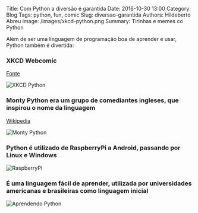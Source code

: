 Title: Com Python a diversão é garantida
Date: 2016-10-30 13:00
Category: Blog
Tags: python, fun, comic
Slug: diversao-garantida
Authors: Hildeberto Abreu
image: /images/xkcd-python.png
Summary: Tirinhas e memes co Python

Além de ser uma linguagem de programação boa de aprender e usar, Python também
é divertida:

### XKCD Webcomic

[Fonte](https://www.xkcd.com/353/)

![XKCD Python]({filename}/images/xkcd-python.png)

### Monty Python era um grupo de comediantes ingleses, que inspirou o nome da linguagem

[Wikipedia](https://pt.wikipedia.org/wiki/Monty_Python)

![Monty Python]({filename}/images/monty-python-flying-circus.jpg)

### Python é utilizado de RaspberryPi a Android, passando por Linux e Windows

![RaspberryPi]({filename}/images/raspberry-pi-python.jpg)

### É uma linguagem fácil de aprender, utilizada por universidades americanas e brasileiras como linguagem inicial

![Aprendendo Python]({filename}/images/suporte_567.jpg)

